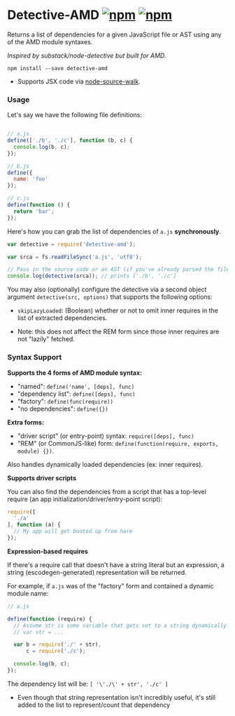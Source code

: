 # Detective-AMD [![npm](http://img.shields.io/npm/v/detective-amd.svg)](https://npmjs.org/package/detective-amd) [![npm](http://img.shields.io/npm/dm/detective-amd.svg)](https://npmjs.org/package/detective-amd)

Returns a list of dependencies for a given JavaScript file or AST using any of the AMD module syntaxes.

*Inspired by substack/node-detective but built for AMD.*

`npm install --save detective-amd`

* Supports JSX code via [node-source-walk](https://github.com/mrjoelkemp/node-source-walk).

### Usage

Let's say we have the following file definitions:

```javascript

// a.js
define(['./b', './c'], function (b, c) {
  console.log(b, c);
});

// b.js
define({
  name: 'foo'
});

// c.js
define(function () {
  return 'bar';
});

```

Here's how you can grab the list of dependencies of `a.js` **synchronously**.

```javascript
var detective = require('detective-amd');

var srca = fs.readFileSync('a.js', 'utf8');

// Pass in the source code or an AST (if you've already parsed the file)
console.log(detective(srca)); // prints ['./b', './c']

```

You may also (optionally) configure the detective via a second object argument `detective(src, options)` that supports the following options:

* `skipLazyLoaded`: (Boolean) whether or not to omit inner requires in the list of extracted dependencies.
 - Note: this does not affect the REM form since those inner requires are not "lazily" fetched.

### Syntax Support

**Supports the 4 forms of AMD module syntax:**

* "named": `define('name', [deps], func)`
* "dependency list": `define([deps], func)`
* "factory": `define(func(require))`
* "no dependencies": `define({})`

**Extra forms:**

* "driver script" (or entry-point) syntax: `require([deps], func)`
* "REM" (or CommonJS-like) form: `define(function(require, exports, module) {})`.

Also handles dynamically loaded dependencies (ex: inner requires).

**Supports driver scripts**

You can also find the dependencies from a script that has a top-level require (an app initialization/driver/entry-point script):

```javascript
require([
  './a'
], function (a) {
  // My app will get booted up from here
});
```

**Expression-based requires**

If there's a require call that doesn't have a string literal but an expression,
a string (escodegen-generated) representation will be returned.

For example, if `a.js` was of the "factory" form and contained a dynamic module name:

```javascript
// a.js

define(function (require) {
  // Assume str is some variable that gets set to a string dynamically
  // var str = ...

  var b = require('./' + str),
      c = require('./c');

  console.log(b, c);
});
```

The dependency list will be: `[ '\'./\' + str', './c' ]`

* Even though that string representation isn't incredibly useful, it's
still added to the list to represent/count that dependency
